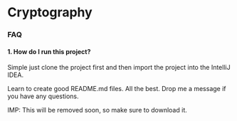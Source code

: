 # Cryptography

### FAQ

#### 1. How do I run this project?

Simple just clone the project first and then import the project into the IntelliJ IDEA.
 
Learn to create good README.md files. All the best. Drop me a message if you have any questions.
 
IMP: This will be removed soon, so make sure to download it.